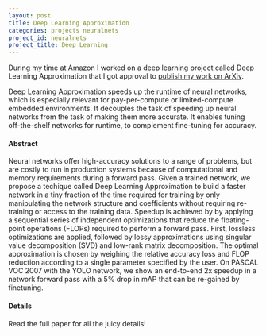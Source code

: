 ```yaml
---
layout: post
title: Deep Learning Approximation
categories: projects neuralnets
project_id: neuralnets
project_title: Deep Learning
---
```


During my time at Amazon I worked on a deep learning project called Deep Learning Approximation that I got approval to [publish my work on ArXiv](https://arxiv.org/abs/1806.05779).

<!-- more -->

Deep Learning Approximation speeds up the runtime of neural networks, which is especially relevant for pay-per-compute or limited-compute embedded environments. It decouples the task of speeding up neural networks from the task of making them more accurate. It enables tuning off-the-shelf networks for runtime, to complement fine-tuning for accuracy.

#### Abstract

Neural networks offer high-accuracy solutions to a range of problems, but are costly to run in production systems because of computational and memory requirements during a forward pass. Given a trained network, we propose a techique called Deep Learning Approximation to build a faster network in a tiny fraction of the time required for training by only manipulating the network structure and coefficients without requiring re-training or access to the training data. Speedup is achieved by by applying a sequential series of independent optimizations that reduce the floating-point operations (FLOPs) required to perform a forward pass. First, lossless optimizations are applied, followed by lossy approximations using singular value decomposition (SVD) and low-rank matrix decomposition. The optimal approximation is chosen by weighing the relative accuracy loss and FLOP reduction according to a single parameter specified by the user. On PASCAL VOC 2007 with the YOLO network, we show an end-to-end 2x speedup in a network forward pass with a 5% drop in mAP that can be re-gained by finetuning.

#### Details

Read the full paper for all the juicy details!
